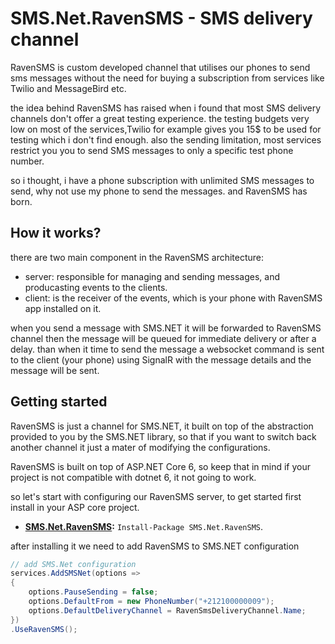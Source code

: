 # SMS.Net.RavenSMS - SMS delivery channel

RavenSMS is custom developed channel that utilises our phones to send sms messages without the need for buying a subscription from services like Twilio and MessageBird etc.

the idea behind RavenSMS has raised when i found that most SMS delivery channels don't offer a great testing experience. the testing budgets very low on most of the services,Twilio for example gives you 15$ to be used for testing which i don't find enough. also the sending limitation, most services restrict you you to send SMS messages to only a specific test phone number.

so i thought, i have a phone subscription with unlimited SMS messages to send, why not use my phone to send the messages. and RavenSMS has born.

## How it works?

there are two main component in the RavenSMS architecture:

- server: responsible for managing and sending messages, and producasting events to the clients.
- client: is the receiver of the events, which is your phone with RavenSMS app installed on it.

when you send a message with SMS.NET it will be forwarded to RavenSMS channel then the message will be queued for immediate delivery or after a delay. than when it time to send the message a websocket command is sent to the client (your phone) using SignalR with the message details and the message will be sent.

## Getting started

RavenSMS is just a channel for SMS.NET, it built on top of the abstraction provided to you by the SMS.NET library, so that if you want to switch back another channel it just a mater of modifying the configurations.

RavenSMS is built on top of ASP.NET Core 6, so keep that in mind if your project is not compatible with dotnet 6, it not going to work.

so let's start with configuring our RavenSMS server,
to get started first install in your ASP core project.

- **[SMS.Net.RavenSMS](https://www.nuget.org/packages/SMS.Net.RavenSMS/):** `Install-Package SMS.Net.RavenSMS`.

after installing it we need to add RavenSMS to SMS.NET configuration

```csharp
// add SMS.Net configuration
services.AddSMSNet(options =>
{
    options.PauseSending = false;
    options.DefaultFrom = new PhoneNumber("+212100000009");
    options.DefaultDeliveryChannel = RavenSmsDeliveryChannel.Name;
})
.UseRavenSMS();
```
